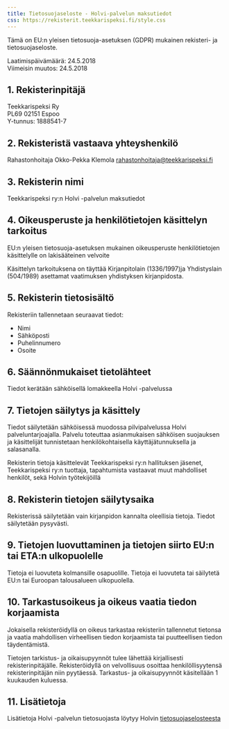 ```yaml
---
title: Tietosuojaseloste - Holvi-palvelun maksutiedot
css: https://rekisterit.teekkarispeksi.fi/style.css
---
```


Tämä on EU:n yleisen tietosuoja-asetuksen (GDPR) mukainen rekisteri- ja tietosuojaseloste.

Laatimispäivämäärä: 24.5.2018  
Viimeisin muutos: 24.5.2018

## 1. Rekisterinpitäjä

Teekkarispeksi Ry  
PL69 02151 Espoo  
Y-tunnus: 1888541-7  

## 2. Rekisteristä vastaava yhteyshenkilö

Rahastonhoitaja Okko-Pekka Klemola 
[rahastonhoitaja@teekkarispeksi.fi](mailto:rahastonhoitaja@teekkarispeksi.fi)

## 3. Rekisterin nimi

Teekkarispeksi ry:n Holvi -palvelun maksutiedot

## 4. Oikeusperuste ja henkilötietojen käsittelyn tarkoitus

EU:n yleisen tietosuoja-asetuksen mukainen oikeusperuste henkilötietojen käsittelylle on lakisääteinen velvoite

Käsittelyn tarkoituksena on täyttää Kirjanpitolain (1336/1997)ja Yhdistyslain (504/1989) asettamat vaatimuksen yhdistyksen kirjanpidosta.

## 5. Rekisterin tietosisältö

Rekisteriin tallennetaan seuraavat tiedot:

  * Nimi
  * Sähköposti
  * Puhelinnumero
  * Osoite

## 6. Säännönmukaiset tietolähteet

Tiedot kerätään sähköisellä lomakkeella Holvi -palvelussa

## 7. Tietojen säilytys ja käsittely

Tiedot säilytetään sähköisessä muodossa pilvipalvelussa Holvi palveluntarjoajalla. Palvelu toteuttaa asianmukaisen sähköisen suojauksen ja käsittelijät tunnistetaan henkilökohtaisella käyttäjätunnuksella ja salasanalla.

Rekisterin tietoja käsittelevät Teekkarispeksi ry:n hallituksen jäsenet, Teekkarispeksi ry:n tuottaja, tapahtumista vastaavat muut mahdolliset henkilöt, sekä Holvin työtekijöillä

## 8. Rekisterin tietojen säilytysaika

Rekisterissä säilytetään vain kirjanpidon kannalta oleellisia tietoja. Tiedot säilytetään pysyvästi.

## 9. Tietojen luovuttaminen ja tietojen siirto EU:n tai ETA:n ulkopuolelle

Tietoja ei luovuteta kolmansille osapuolille. Tietoja ei luovuteta tai säilytetä EU:n tai Euroopan talousalueen ulkopuolella.

## 10. Tarkastusoikeus ja oikeus vaatia tiedon korjaamista

Jokaisella rekisteröidyllä on oikeus tarkastaa rekisteriin tallennetut tietonsa ja vaatia mahdollisen virheellisen tiedon korjaamista tai puutteellisen tiedon täydentämistä. 

Tietojen tarkistus- ja oikaisupyynnöt tulee lähettää kirjallisesti rekisterinpitäjälle. Rekisteröidyllä on velvollisuus osoittaa henkilöllisyytensä rekisterinpitäjän niin pyytäessä. Tarkastus- ja oikaisupyynnöt käsitellään 1 kuukauden kuluessa.

## 11. Lisätietoja

Lisätietoja Holvi -palvelun tietosuojasta löytyy Holvin [tietosuojaselosteesta](https://support.holvi.com/hc/fi/articles/202260402-Tietosuojaseloste)

